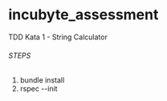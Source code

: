# incubyte_assessment
TDD Kata 1 - String Calculator

###### STEPS

1. bundle install
2. rspec --init